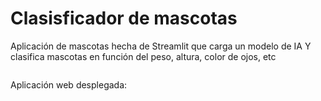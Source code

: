 # Clasisficador de mascotas 
Aplicación de mascotas hecha de Streamlit que carga un modelo de IA Y clasifica mascotas en función del peso, altura, color de ojos, etc

<img scr="img/mascotas.jpg" width="600">

Aplicación web desplegada:
